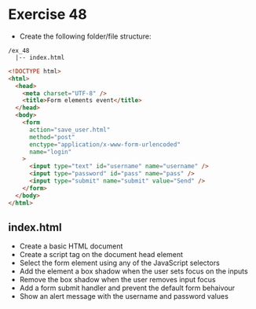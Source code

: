# Exercise 48

- Create the following folder/file structure:

```
/ex_48
  |-- index.html
```

```html
<!DOCTYPE html>
<html>
  <head>
    <meta charset="UTF-8" />
    <title>Form elements event</title>
  </head>
  <body>
    <form
      action="save_user.html"
      method="post"
      enctype="application/x-www-form-urlencoded"
      name="login"
    >
      <input type="text" id="username" name="username" />
      <input type="password" id="pass" name="pass" />
      <input type="submit" name="submit" value="Send" />
    </form>
  </body>
</html>
```

## index.html

- Create a basic HTML document
- Create a script tag on the document head element
- Select the form element using any of the JavaScript selectors
- Add the element a box shadow when the user sets focus on the inputs
- Remove the box shadow when the user removes input focus
- Add a form submit handler and prevent the default form behaivour
- Show an alert message with the username and password values
